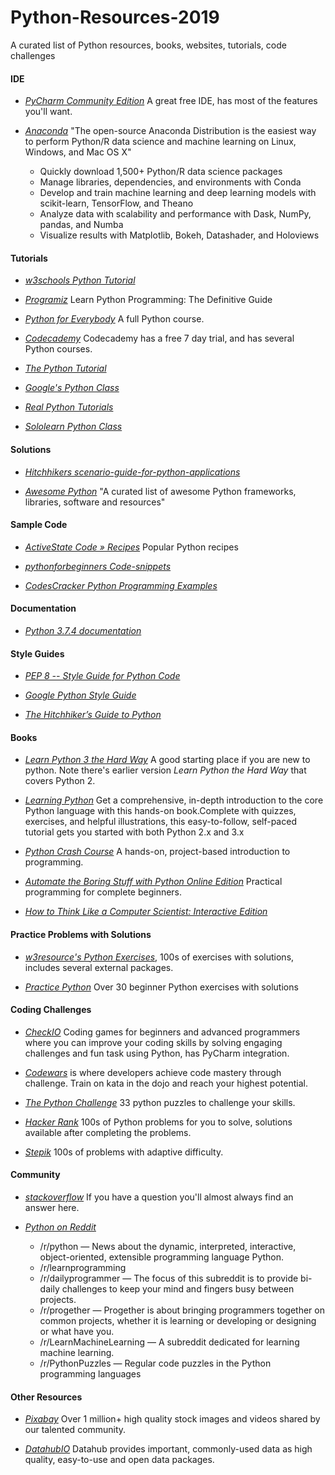 # Python-Resources-2019
A curated list of Python resources, books, websites, tutorials, code challenges

#### IDE

* [_PyCharm Community Edition_](https://www.jetbrains.com/pycharm/) A great free IDE, has most of the features you'll 
want.

* [_Anaconda_](https://www.anaconda.com) "The open-source Anaconda Distribution is the easiest way to perform Python/R 
data science and machine learning on Linux, Windows, and Mac OS X"
    - Quickly download 1,500+ Python/R data science packages
    - Manage libraries, dependencies, and environments with Conda
    - Develop and train machine learning and deep learning models with scikit-learn, TensorFlow, and Theano
    - Analyze data with scalability and performance with Dask, NumPy, pandas, and Numba
    - Visualize results with Matplotlib, Bokeh, Datashader, and Holoviews

#### Tutorials

* [_w3schools Python Tutorial_](https://www.w3schools.com/python/default.asp) 

* [_Programiz_](https://www.programiz.com/python-programming) Learn Python Programming: The Definitive Guide

* [_Python for Everybody_](https://www.py4e.com/) A full Python course.

* [_Codecademy_](https://www.codecademy.com/) Codecademy has a free 7 day trial, and has several Python courses.

* [_The Python Tutorial_](https://docs.python.org/3.7/tutorial/index.html) 

* [_Google's Python Class_](https://developers.google.com/edu/python/)

* [_Real Python Tutorials_](https://realpython.com/)

* [_Sololearn Python Class_](https://www.sololearn.com/)


#### Solutions

* [_Hitchhikers scenario-guide-for-python-applications_](https://docs.python-guide.org/#scenario-guide-for-python-applications)

* [_Awesome Python_](https://github.com/vinta/awesome-python) "A curated list of awesome Python frameworks, libraries,
 software and resources"

#### Sample Code

* [_ActiveState Code » Recipes_](http://code.activestate.com/recipes/langs/python/) Popular Python recipes

* [_pythonforbeginners Code-snippets_](https://www.pythonforbeginners.com/code-snippets-source-code/)

* [_CodesCracker Python Programming Examples_](https://codescracker.com/python/program/index.htm)

#### Documentation

* [_Python 3.7.4 documentation_](https://codescracker.com/python/program/index.htm)

#### Style Guides

* [_PEP 8 -- Style Guide for Python Code_](https://www.python.org/dev/peps/pep-0008/)

* [_Google Python Style Guide_](https://google.github.io/styleguide/pyguide.html)

* [_The Hitchhiker’s Guide to Python_](https://docs.python-guide.org/)

#### Books

* [_Learn Python 3 the Hard Way_](https://learnpythonthehardway.org/) A good starting place if you are 
new to python. Note there's earlier version _Learn Python the Hard Way_ that covers Python 2.
  
* [_Learning Python_](http://shop.oreilly.com/product/0636920028154.do) Get a comprehensive, in-depth introduction to 
the core Python language with this hands-on book.Complete with quizzes, exercises, and helpful illustrations, this 
easy-to-follow, self-paced tutorial gets you started with both Python 2.x and 3.x

* [_Python Crash Course_](https://nostarch.com/pythoncrashcourse2e) A hands-on, project-based introduction to 
programming.

* [_Automate the Boring Stuff with Python Online Edition_](https://automatetheboringstuff.com/) Practical programming
 for complete beginners.

* [_How to Think Like a Computer Scientist: Interactive Edition_](
https://runestone.academy/runestone/books/published/thinkcspy/index.html#)

#### Practice Problems with Solutions

* [_w3resource's Python Exercises_](https://www.w3resource.com/python-exercises/), 100s of exercises with solutions, 
includes several external packages. 


* [_Practice Python_](http://www.practicepython.org/) Over 30 beginner Python exercises with solutions


#### Coding Challenges

* [_CheckIO_](https://checkio.org/) Coding games for beginners and advanced programmers where you can improve your 
coding skills by solving engaging challenges and fun task using Python, has PyCharm integration.


* [_Codewars_](https://www.codewars.com/) is where developers achieve code mastery through challenge. Train on kata 
in the dojo and reach your highest potential.

* [_The Python Challenge_](http://www.pythonchallenge.com/) 33 python puzzles to challenge your skills.


* [_Hacker Rank_](https://www.hackerrank.com/) 100s of Python problems for you to solve, solutions available after 
completing the problems.

* [_Stepik_](https://stepik.org/) 100s of problems with adaptive difficulty.

#### Community

* [_stackoverflow_](https://stackoverflow.com/questions/tagged/python) If you have a question you'll almost always find 
an answer here.

* [_Python on Reddit_](https://www.reddit.com/r/learnpython/wiki/index) 

    - /r/python ­— News about the dynamic, interpreted, interactive, object-oriented, extensible programming language 
    Python.
    - /r/learnprogramming
    - /r/dailyprogrammer — The focus of this subreddit is to provide bi-daily challenges to keep your mind and fingers 
    busy between projects.
    - /r/progether — Progether is about bringing programmers together on common projects, whether it is learning or 
    developing or designing or what have you. 
    - /r/LearnMachineLearning — A subreddit dedicated for learning machine learning.
    - /r/PythonPuzzles ­— Regular code puzzles in the Python programming languages
 
#### Other Resources

* [_Pixabay_](https://pixabay.com/) Over 1 million+ high quality stock images and videos shared by our talented 
community.

* [_DatahubIO_](https://datahub.io/) Datahub provides important, commonly-used data as high quality, easy-to-use and 
open data packages.

